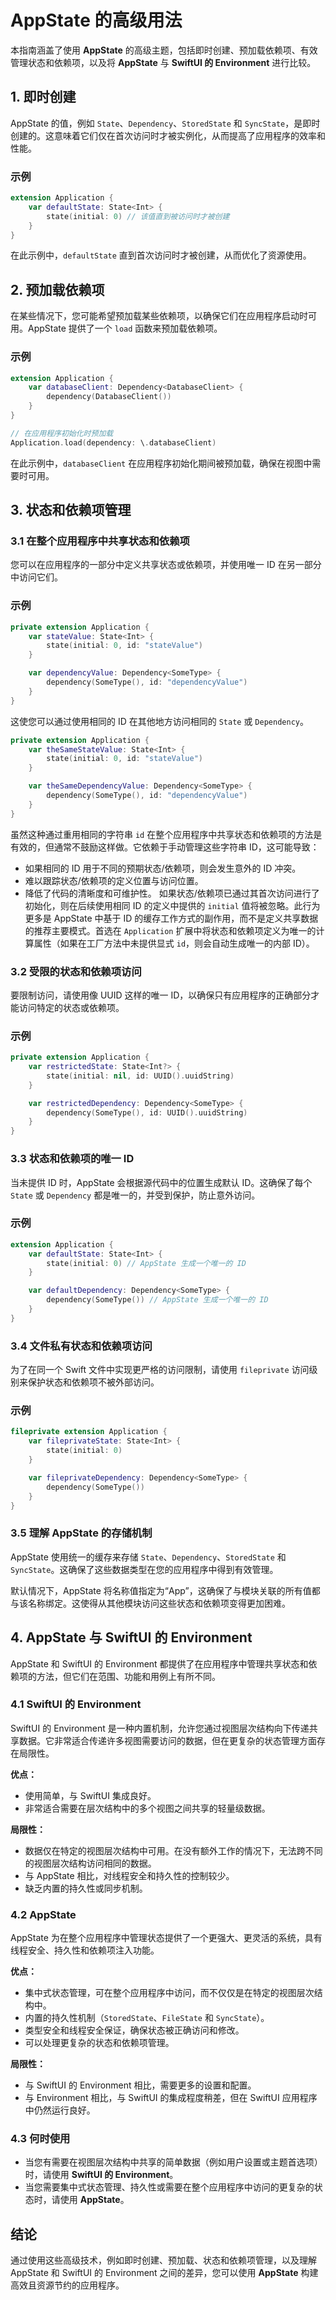 # AppState 的高级用法

本指南涵盖了使用 **AppState** 的高级主题，包括即时创建、预加载依赖项、有效管理状态和依赖项，以及将 **AppState** 与 **SwiftUI 的 Environment** 进行比较。

## 1. 即时创建

AppState 的值，例如 `State`、`Dependency`、`StoredState` 和 `SyncState`，是即时创建的。这意味着它们仅在首次访问时才被实例化，从而提高了应用程序的效率和性能。

### 示例

```swift
extension Application {
    var defaultState: State<Int> {
        state(initial: 0) // 该值直到被访问时才被创建
    }
}
```

在此示例中，`defaultState` 直到首次访问时才被创建，从而优化了资源使用。

## 2. 预加载依赖项

在某些情况下，您可能希望预加载某些依赖项，以确保它们在应用程序启动时可用。AppState 提供了一个 `load` 函数来预加载依赖项。

### 示例

```swift
extension Application {
    var databaseClient: Dependency<DatabaseClient> {
        dependency(DatabaseClient())
    }
}

// 在应用程序初始化时预加载
Application.load(dependency: \.databaseClient)
```

在此示例中，`databaseClient` 在应用程序初始化期间被预加载，确保在视图中需要时可用。

## 3. 状态和依赖项管理

### 3.1 在整个应用程序中共享状态和依赖项

您可以在应用程序的一部分中定义共享状态或依赖项，并使用唯一 ID 在另一部分中访问它们。

### 示例

```swift
private extension Application {
    var stateValue: State<Int> {
        state(initial: 0, id: "stateValue")
    }

    var dependencyValue: Dependency<SomeType> {
        dependency(SomeType(), id: "dependencyValue")
    }
}
```

这使您可以通过使用相同的 ID 在其他地方访问相同的 `State` 或 `Dependency`。

```swift
private extension Application {
    var theSameStateValue: State<Int> {
        state(initial: 0, id: "stateValue")
    }

    var theSameDependencyValue: Dependency<SomeType> {
        dependency(SomeType(), id: "dependencyValue")
    }
}
```

虽然这种通过重用相同的字符串 `id` 在整个应用程序中共享状态和依赖项的方法是有效的，但通常不鼓励这样做。它依赖于手动管理这些字符串 ID，这可能导致：
- 如果相同的 ID 用于不同的预期状态/依赖项，则会发生意外的 ID 冲突。
- 难以跟踪状态/依赖项的定义位置与访问位置。
- 降低了代码的清晰度和可维护性。
如果状态/依赖项已通过其首次访问进行了初始化，则在后续使用相同 ID 的定义中提供的 `initial` 值将被忽略。此行为更多是 AppState 中基于 ID 的缓存工作方式的副作用，而不是定义共享数据的推荐主要模式。首选在 `Application` 扩展中将状态和依赖项定义为唯一的计算属性（如果在工厂方法中未提供显式 `id`，则会自动生成唯一的内部 ID）。

### 3.2 受限的状态和依赖项访问

要限制访问，请使用像 UUID 这样的唯一 ID，以确保只有应用程序的正确部分才能访问特定的状态或依赖项。

### 示例

```swift
private extension Application {
    var restrictedState: State<Int?> {
        state(initial: nil, id: UUID().uuidString)
    }

    var restrictedDependency: Dependency<SomeType> {
        dependency(SomeType(), id: UUID().uuidString)
    }
}
```

### 3.3 状态和依赖项的唯一 ID

当未提供 ID 时，AppState 会根据源代码中的位置生成默认 ID。这确保了每个 `State` 或 `Dependency` 都是唯一的，并受到保护，防止意外访问。

### 示例

```swift
extension Application {
    var defaultState: State<Int> {
        state(initial: 0) // AppState 生成一个唯一的 ID
    }

    var defaultDependency: Dependency<SomeType> {
        dependency(SomeType()) // AppState 生成一个唯一的 ID
    }
}
```

### 3.4 文件私有状态和依赖项访问

为了在同一个 Swift 文件中实现更严格的访问限制，请使用 `fileprivate` 访问级别来保护状态和依赖项不被外部访问。

### 示例

```swift
fileprivate extension Application {
    var fileprivateState: State<Int> {
        state(initial: 0)
    }

    var fileprivateDependency: Dependency<SomeType> {
        dependency(SomeType())
    }
}
```

### 3.5 理解 AppState 的存储机制

AppState 使用统一的缓存来存储 `State`、`Dependency`、`StoredState` 和 `SyncState`。这确保了这些数据类型在您的应用程序中得到有效管理。

默认情况下，AppState 将名称值指定为“App”，这确保了与模块关联的所有值都与该名称绑定。这使得从其他模块访问这些状态和依赖项变得更加困难。

## 4. AppState 与 SwiftUI 的 Environment

AppState 和 SwiftUI 的 Environment 都提供了在应用程序中管理共享状态和依赖项的方法，但它们在范围、功能和用例上有所不同。

### 4.1 SwiftUI 的 Environment

SwiftUI 的 Environment 是一种内置机制，允许您通过视图层次结构向下传递共享数据。它非常适合传递许多视图需要访问的数据，但在更复杂的状态管理方面存在局限性。

**优点：**
- 使用简单，与 SwiftUI 集成良好。
- 非常适合需要在层次结构中的多个视图之间共享的轻量级数据。

**局限性：**
- 数据仅在特定的视图层次结构中可用。在没有额外工作的情况下，无法跨不同的视图层次结构访问相同的数据。
- 与 AppState 相比，对线程安全和持久性的控制较少。
- 缺乏内置的持久性或同步机制。

### 4.2 AppState

AppState 为在整个应用程序中管理状态提供了一个更强大、更灵活的系统，具有线程安全、持久性和依赖项注入功能。

**优点：**
- 集中式状态管理，可在整个应用程序中访问，而不仅仅是在特定的视图层次结构中。
- 内置的持久性机制（`StoredState`、`FileState` 和 `SyncState`）。
- 类型安全和线程安全保证，确保状态被正确访问和修改。
- 可以处理更复杂的状态和依赖项管理。

**局限性：**
- 与 SwiftUI 的 Environment 相比，需要更多的设置和配置。
- 与 Environment 相比，与 SwiftUI 的集成程度稍差，但在 SwiftUI 应用程序中仍然运行良好。

### 4.3 何时使用

- 当您有需要在视图层次结构中共享的简单数据（例如用户设置或主题首选项）时，请使用 **SwiftUI 的 Environment**。
- 当您需要集中式状态管理、持久性或需要在整个应用程序中访问的更复杂的状态时，请使用 **AppState**。

## 结论

通过使用这些高级技术，例如即时创建、预加载、状态和依赖项管理，以及理解 AppState 和 SwiftUI 的 Environment 之间的差异，您可以使用 **AppState** 构建高效且资源节约的应用程序。
